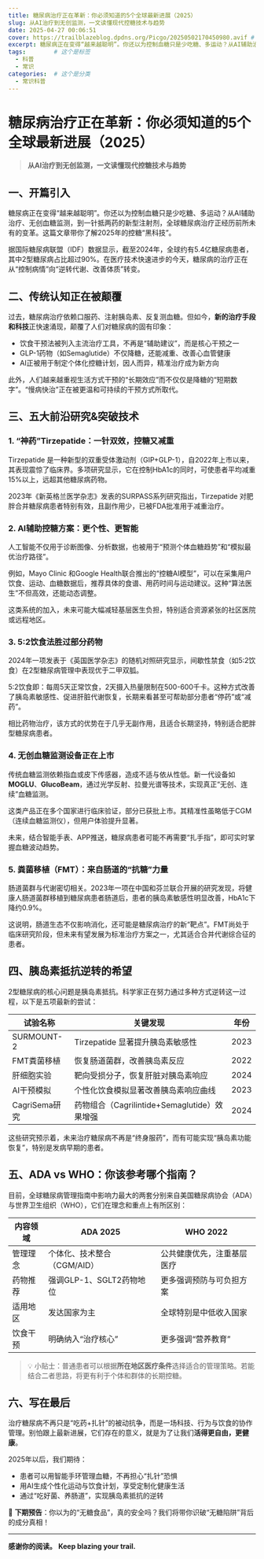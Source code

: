 ```yaml
---
title: 糖尿病治疗正在革新：你必须知道的5个全球最新进展（2025）
slug: 从AI治疗到无创监测，一文读懂现代控糖技术与趋势
date: 2025-04-27 00:06:51
cover: https://trailblazeblog.dpdns.org/Picgo/20250502170450980.avif # 请替换为你自己的图片路径
excerpt: 糖尿病正在变得“越来越聪明”。你还以为控制血糖只是少吃糖、多运动？从AI辅助治疗、无创血糖监测，到一针抵两药的新型注射剂，全球糖尿病治疗正经历前所未有的变革。这篇文章带你了解2025年的控糖“黑科技”。据国际糖尿病联盟（IDF）数据显示，截至2024年，全球约有5.4亿糖尿病患者，其中2型糖尿病占比超过90%。在医疗技术快速进步的今天，糖尿病的治疗正在从“控制病情”向“逆转代谢、改善体质”转变。
tags:        # 这个是标签
  - 科普
  - 常识
categories:  # 这个是分类
  - 常识科普
---
```

<!-- 正文开始 -->

# 糖尿病治疗正在革新：你必须知道的5个全球最新进展（2025）

> **从AI治疗到无创监测，一文读懂现代控糖技术与趋势**

## 一、开篇引入

糖尿病正在变得“越来越聪明”。你还以为控制血糖只是少吃糖、多运动？从AI辅助治疗、无创血糖监测，到一针抵两药的新型注射剂，全球糖尿病治疗正经历前所未有的变革。这篇文章带你了解2025年的控糖“黑科技”。

据国际糖尿病联盟（IDF）数据显示，截至2024年，全球约有5.4亿糖尿病患者，其中2型糖尿病占比超过90%。在医疗技术快速进步的今天，糖尿病的治疗正在从“控制病情”向“逆转代谢、改善体质”转变。

## 二、传统认知正在被颠覆

过去，糖尿病治疗依赖口服药、注射胰岛素、反复测血糖。但如今，**新的治疗手段和科技**正快速涌现，颠覆了人们对糖尿病的固有印象：

* 饮食干预法被列入主流治疗工具，不再是“辅助建议”，而是核心干预之一
* GLP-1药物（如Semaglutide）不仅降糖，还能减重、改善心血管健康
* AI正被用于制定个体化控糖计划，因人而异，精准治疗成为新方向

此外，人们越来越重视生活方式干预的“长期效应”而不仅仅是降糖的“短期数字”。“慢病快治”正在被更温和可持续的干预方式所取代。

## 三、五大前沿研究&突破技术

### 1. “神药”Tirzepatide：一针双效，控糖又减重

Tirzepatide 是一种新型的双重受体激动剂（GIP+GLP-1），自2022年上市以来，其表现震惊了临床界。多项研究显示，它在控制HbA1c的同时，可使患者平均减重15%以上，远超其他糖尿病药物。

2023年《新英格兰医学杂志》发表的SURPASS系列研究指出，Tirzepatide 对肥胖合并糖尿病患者特别有效，且副作用少，已被FDA批准用于减重治疗。

### 2. AI辅助控糖方案：更个性、更智能

人工智能不仅用于诊断图像、分析数据，也被用于“预测个体血糖趋势”和“模拟最优治疗路径”。

例如，Mayo Clinic 和Google Health联合推出的“控糖AI模型”，可以在采集用户饮食、运动、血糖数据后，推荐具体的食谱、用药时间与运动建议。这种“算法医生”不但高效，还能动态调整。

这类系统的加入，未来可能大幅减轻基层医生负担，特别适合资源紧张的社区医院或远程地区。

### 3. 5:2饮食法胜过部分药物

2024年一项发表于《英国医学杂志》的随机对照研究显示，间歇性禁食（如5:2饮食）在2型糖尿病管理中表现优于二甲双胍。

5:2饮食即：每周5天正常饮食，2天摄入热量限制在500-600千卡。这种方式改善了胰岛素敏感性、促进肝脏代谢恢复，长期来看甚至可帮助部分患者“停药”或“减药”。

相比药物治疗，该方式的优势在于几乎无副作用，且适合长期坚持，特别适合肥胖型糖尿病患者。

### 4. 无创血糖监测设备正在上市

传统血糖监测依赖指血或皮下传感器，造成不适与依从性低。新一代设备如**MOGLU**、**GlucoBeam**，通过光学反射、拉曼光谱等技术，实现真正“无创、连续”血糖监测。

这类产品正在多个国家进行临床验证，部分已获批上市。其精准性虽略低于CGM（连续血糖监测仪），但用户体验提升显著。

未来，结合智能手表、APP推送，糖尿病患者可能不再需要“扎手指”，即可实时掌握血糖波动趋势。

### 5. 粪菌移植（FMT）：来自肠道的“抗糖”力量

肠道菌群与代谢密切相关。2023年一项在中国和芬兰联合开展的研究发现，将健康人肠道菌群移植到糖尿病患者肠道后，患者的胰岛素敏感性明显改善，HbA1c下降约0.9%。

这说明，肠道生态不仅影响消化，还可能是糖尿病治疗的新“靶点”。FMT尚处于临床研究阶段，但未来有望发展为标准治疗方案之一，尤其适合合并代谢综合征的患者。

## 四、胰岛素抵抗逆转的希望

2型糖尿病的核心问题是胰岛素抵抗。科学家正在努力通过多种方式逆转这一过程，以下是五项最新的尝试：

| 试验名称        | 关键发现                               | 年份   |
| ----------- | ---------------------------------- | ---- |
| SURMOUNT-2  | Tirzepatide 显著提升胰岛素敏感性             | 2023 |
| FMT粪菌移植     | 恢复肠道菌群，改善胰岛素反应                     | 2022 |
| 肝细胞实验       | 靶向受损分子，恢复肝脏对胰岛素响应                  | 2024 |
| AI干预模拟      | 个性化饮食模拟显著改善胰岛素响应曲线                 | 2023 |
| CagriSema研究 | 药物组合（Cagrilintide+Semaglutide）效果增强 | 2024 |

这些研究预示着，未来治疗糖尿病不再是“终身服药”，而有可能实现“胰岛素功能恢复”，特别是发病早期的患者。

## 五、ADA vs WHO：你该参考哪个指南？

目前，全球糖尿病管理指南中影响力最大的两套分别来自美国糖尿病协会（ADA）与世界卫生组织（WHO），它们在理念和重点上有所区别：

| 内容领域 | ADA 2025          | WHO 2022      |
| ---- | ----------------- | ------------- |
| 管理理念 | 个体化、技术整合（CGM/AID） | 公共健康优先，注重基层医疗 |
| 药物推荐 | 强调GLP-1、SGLT2药物地位 | 更多强调预防与可负担方案  |
| 适用地区 | 发达国家为主            | 全球特别是中低收入国家   |
| 饮食干预 | 明确纳入“治疗核心”        | 更多强调“营养教育”    |

> 💡 小贴士：普通患者可以根据**所在地区医疗条件**选择适合的管理策略。若能结合二者思路，将更有利于个体和群体的长期控糖。

## 六、写在最后

治疗糖尿病不再只是“吃药+扎针”的被动抗争，而是一场科技、行为与饮食的协作管理。别怕跟上最新进展，它们存在的意义，就是为了让我们**活得更自由，更健康**。

2025年以后，我们期待：

* 患者可以用智能手环管理血糖，不再担心“扎针”恐惧
* 用AI生成个性化运动与饮食计划，享受定制化健康生活
* 通过“吃好菌、养肠道”，实现胰岛素抵抗的逆转

📩 **下期预告**：你以为的“无糖食品”，真的安全吗？我们将带你识破“无糖陷阱”背后的成分真相！


---

**感谢你的阅读。**
**Keep blazing your trail.**